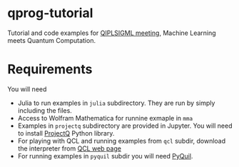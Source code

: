 # qprog-tutorial

Tutorial and code examples for [QIPLSIGML meeting](https://qiplsigml.iitis.pl/),
Machine Learning meets Quantum Computation.

# Requirements

You will need
* Julia to run examples in `julia` subdirectory. They are run by simply including
  the files.
* Access to Wolfram Mathematica for runnine exmaple in `mma` 
* Examples in `projectq` subdirectory are provided in Jupyter. You will need to
  install [ProjectQ](https://github.com/ProjectQ-Framework/ProjectQ) Python
library.
* For playing with QCL and running examples from `qcl` subdir, download the
  interpreter from [QCL web page](http://tph.tuwien.ac.at/~oemer/qcl.html)
* For running examples in `pyquil` subdir you will need
  [PyQuil](https://github.com/rigetticomputing/pyquil).
